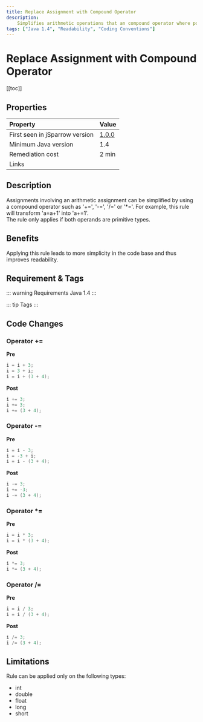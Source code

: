 ```yaml
---
title: Replace Assignment with Compound Operator
description:
    Simplifies arithmetic operations that an compound operator where possible.
tags: ["Java 1.4", "Readability", "Coding Conventions"]
---
```


# Replace Assignment with Compound Operator

[[toc]]

## Properties

| Property                        | Value |
|:------------------------------- |:----- |
| First seen in jSparrow version  | [1.0.0](/eclipse/release-notes.html#_1-0-0)   |
| Minimum Java version            | 1.4   |
| Remediation cost                | 2 min |
| Links                           |  |

## Description

Assignments involving an arithmetic assignment can be simplified by using a compound operator such as '+=', '-=', '/=' or '*='.
For example, this rule will transform 'a=a+1' into 'a+=1'.  
The rule only applies if both operands are primitive types.  

## Benefits

Applying this rule leads to more simplicity in the code base and thus improves readability.  

## Requirement & Tags

::: warning Requirements
Java 1.4
:::

::: tip Tags
<TagLinks />
:::

## Code Changes

### Operator +=

__Pre__

``` java
i = i + 3;
i = 3 + i;
i = i + (3 + 4);
```

__Post__

``` java
i += 3;
i += 3;
i += (3 + 4);
```

### Operator -=

__Pre__

``` java
i = i - 3;
i = -3 + i;
i = i - (3 + 4);
```
__Post__

``` java
i -= 3;
i += -3;
i -= (3 + 4);
```
### Operator *=

__Pre__

``` java
i = i * 3;
i = i * (3 + 4);
```
__Post__

``` java
i *= 3;
i *= (3 + 4);
```

### Operator /=

__Pre__

``` java
i = i / 3;
i = i / (3 + 4);
```
__Post__

``` java
i /= 3;
i /= (3 + 4);
```

## Limitations

Rule can be applied only on the following types:
* int
* double
* float
* long
* short
